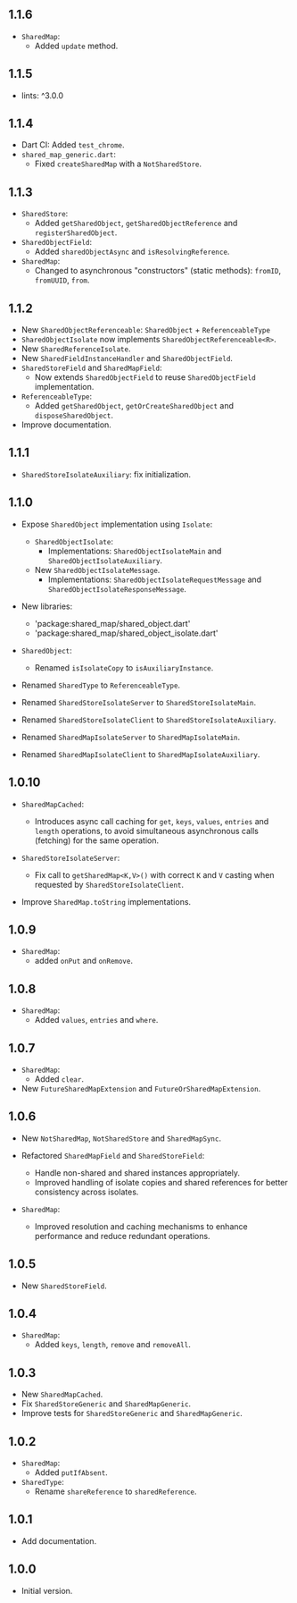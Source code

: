 ## 1.1.6

- `SharedMap`:
  - Added `update` method.

## 1.1.5

- lints: ^3.0.0

## 1.1.4

- Dart CI: Added `test_chrome`.
- `shared_map_generic.dart`:
  - Fixed `createSharedMap` with a `NotSharedStore`.

## 1.1.3

- `SharedStore`:
  - Added `getSharedObject`, `getSharedObjectReference` and `registerSharedObject`.
- `SharedObjectField`:
  - Added `sharedObjectAsync` and `isResolvingReference`.
- `SharedMap`:
  - Changed to asynchronous "constructors" (static methods): `fromID`, `fromUUID`, `from`.

## 1.1.2

- New `SharedObjectReferenceable`: `SharedObject` + `ReferenceableType`
- `SharedObjectIsolate` now implements `SharedObjectReferenceable<R>`.
- New `SharedReferenceIsolate`.
- New `SharedFieldInstanceHandler` and `SharedObjectField`.
- `SharedStoreField` and `SharedMapField`:
  - Now extends `SharedObjectField` to reuse `SharedObjectField` implementation.
- `ReferenceableType`:
  - Added `getSharedObject`, `getOrCreateSharedObject` and `disposeSharedObject`.
- Improve documentation.

## 1.1.1

- `SharedStoreIsolateAuxiliary`: fix initialization.

## 1.1.0

- Expose `SharedObject` implementation using `Isolate`:
  - `SharedObjectIsolate`:
    - Implementations: `SharedObjectIsolateMain` and `SharedObjectIsolateAuxiliary`.
  - New `SharedObjectIsolateMessage`.
    - Implementations: `SharedObjectIsolateRequestMessage` and `SharedObjectIsolateResponseMessage`.

- New libraries:
  - 'package:shared_map/shared_object.dart'
  - 'package:shared_map/shared_object_isolate.dart'

- `SharedObject`:
  - Renamed `isIsolateCopy` to `isAuxiliaryInstance`.
- Renamed `SharedType` to `ReferenceableType`.
- Renamed `SharedStoreIsolateServer` to `SharedStoreIsolateMain`.
- Renamed `SharedStoreIsolateClient` to `SharedStoreIsolateAuxiliary`.
- Renamed `SharedMapIsolateServer` to `SharedMapIsolateMain`.
- Renamed `SharedMapIsolateClient` to `SharedMapIsolateAuxiliary`.

## 1.0.10

- `SharedMapCached`:
  - Introduces async call caching for `get`, `keys`, `values`, `entries` and `length` operations,
    to avoid simultaneous asynchronous calls (fetching) for the same operation. 

- `SharedStoreIsolateServer`:
  - Fix  call to `getSharedMap<K,V>()` with correct `K` and `V` casting when requested by `SharedStoreIsolateClient`.

- Improve `SharedMap.toString` implementations.

## 1.0.9

- `SharedMap`:
  - added `onPut` and `onRemove`.

## 1.0.8

- `SharedMap`:
  - Added `values`, `entries` and `where`.

## 1.0.7

- `SharedMap`:
  - Added `clear`.
- New `FutureSharedMapExtension` and `FutureOrSharedMapExtension`.

## 1.0.6

- New `NotSharedMap`, `NotSharedStore` and `SharedMapSync`.

- Refactored `SharedMapField` and `SharedStoreField`:
  - Handle non-shared and shared instances appropriately.
  - Improved handling of isolate copies and shared references for better consistency across isolates.
 
- `SharedMap`:
  - Improved resolution and caching mechanisms to enhance performance and reduce redundant operations.

## 1.0.5

- New `SharedStoreField`.

## 1.0.4

- `SharedMap`:
  - Added `keys`, `length`, `remove` and `removeAll`.

## 1.0.3

- New `SharedMapCached`.
- Fix `SharedStoreGeneric` and `SharedMapGeneric`.
- Improve tests for `SharedStoreGeneric` and `SharedMapGeneric`.

## 1.0.2

- `SharedMap`:
  - Added `putIfAbsent`.
- `SharedType`:
  - Rename `shareReference` to `sharedReference`.

## 1.0.1

- Add documentation.

## 1.0.0

- Initial version.
